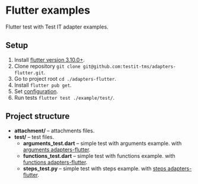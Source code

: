 # Flutter examples

Flutter test with Test IT adapter examples.

## Setup

1. Install [flutter version 3.10.0+](https://docs.flutter.dev/release/archive).
2. Clone repository `git clone git@github.com:testit-tms/adapters-flutter.git`.
3. Go to project root `cd ./adapters-flutter`.
4. Install `flutter pub get`.
5. Set [configuration](https://github.com/testit-tms/adapters-flutter?tab=readme-ov-file#configuration).
6. Run tests `flutter test ./example/test/`.

## Project structure

* **attachment/** – attachments files.
* **test/** – test files.
    * **arguments_test.dart** – simple test with arguments example.
      with [arguments adapters-flutter](https://github.com/testit-tms/adapters-flutter?tab=readme-ov-file#metadata-of-autotest).
    * **functions_test.dart** – simple test with functions example.
      with [functions adapters-flutter](https://github.com/testit-tms/adapters-flutter?tab=readme-ov-file#metadata-of-autotest).
    * **steps_test.py** – simple test with steps example.
      with [steps adapters-flutter](https://github.com/testit-tms/adapters-flutter?tab=readme-ov-file#metadata-of-autotest).
